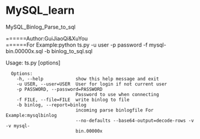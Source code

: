 # MySQL_learn
MySQL_Binlog_Parse_to_sql


======Author:GuiJiaoQi&XuYou                                              		
======For Example:python ts.py -u user -p password -f mysql-bin.00000x.sql -b binlog_to_sql.sql

Usage: ts.py [options]

      Options:
        -h, --help            show this help message and exit
        -u USER, --user=USER  User for login if not current user
        -p PASSWORD, --password=PASSWORD
                              Password to use when connecting
        -f FILE, --file=FILE  write binlog to file
        -b binlog, --report=binlog
                              incoming parse binlogfile For Example:mysqlbinlog
                              --no-defaults --base64-output=decode-rows -v -v mysql-
                              bin.00000x
